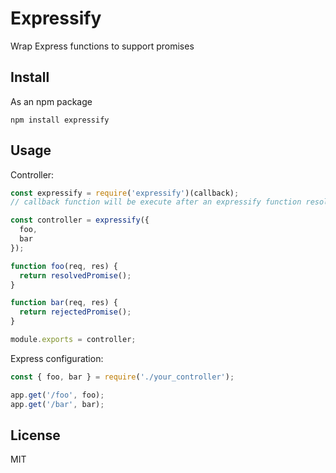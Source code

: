 # Expressify

Wrap Express functions to support promises

## Install

As an npm package

```
npm install expressify
```

## Usage

Controller:

```js
const expressify = require('expressify')(callback);
// callback function will be execute after an expressify function resolves

const controller = expressify({
  foo,
  bar
});

function foo(req, res) {
  return resolvedPromise();
}

function bar(req, res) {
  return rejectedPromise();
}

module.exports = controller;
```

Express configuration:

```js
const { foo, bar } = require('./your_controller');

app.get('/foo', foo);
app.get('/bar', bar);
```

## License

MIT
